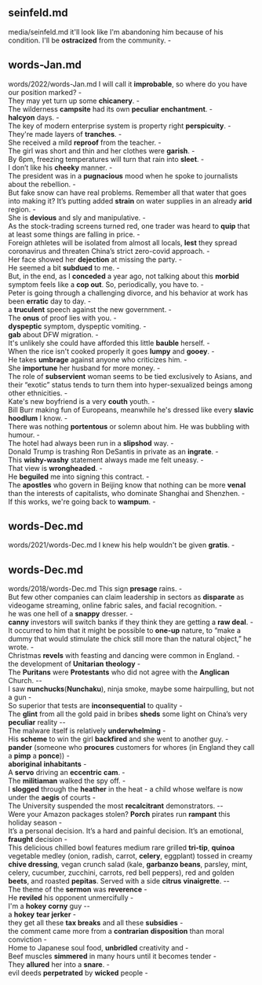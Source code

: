 ## seinfeld.md ## 
media/seinfeld.md
it'll look like I'm abandoning him because of his condition. I'll be **ostracized** from the community. -  

## words-Jan.md ## 
words/2022/words-Jan.md
I will call it **improbable**, so where do you have our position marked? -  
They may yet turn up some **chicanery**. -  
The wilderness **campsite** had its own **peculiar** **enchantment**. -  
**halcyon** days. -  
The key of modern enterprise system is property right **perspicuity**. -  
They're made layers of **tranches**. -  
She received a mild **reproof** from the teacher. -  
The girl was short and thin and her clothes were **garish**. -  
By 6pm, freezing temperatures will turn that rain into **sleet**. -  
I don’t like his **cheeky** manner. -  
The president was in a **pugnacious** mood when he spoke to journalists about the rebellion. -  
But fake snow can have real problems. Remember all that water that goes into making it? It’s putting added **strain** on water supplies in an already **arid** region. -  
She is **devious** and sly and manipulative. -  
As the stock-trading screens turned red, one trader was heard to **quip** that at least some things are falling in price. -  
Foreign athletes will be isolated from almost all locals, **lest** they spread coronavirus and threaten China’s strict zero-covid approach. -  
Her face showed her **dejection** at missing the party. -  
He seemed a bit **subdued** to me. -  
But, in the end, as I **conceded** a year ago, not talking about this **morbid** symptom feels like a **cop out**. So, periodically, you have to. -  
Peter is going through a challenging divorce, and his behavior at work has been **erratic** day to day. -  
a **truculent** speech against the new government. -  
The **onus** of proof lies with you. -  
**dyspeptic** symptom, dyspeptic vomiting. -  
**gab** about DFW migration. -  
It's unlikely she could have afforded this little **bauble** herself. -  
When the rice isn't cooked properly it goes **lumpy** and **gooey**. -  
He takes **umbrage** against anyone who criticizes him. -   
She **importune** her husband for more money. -  
The role of **subservient** woman seems to be tied exclusively to Asians, and their “exotic” status tends to turn them into hyper-sexualized beings among other ethnicities. -  
Kate's new boyfriend is a very **couth** youth. -  
Bill Burr making fun of Europeans, meanwhile he's dressed like every **slavic** **hoodlum** I know. -  
There was nothing **portentous** or solemn about him. He was bubbling with humour. -  
The hotel had always been run in a **slipshod** way. -  
Donald Trump is trashing Ron DeSantis in private as an **ingrate**. -  
This **wishy-washy** statement always made me felt uneasy. -  
That view is **wrongheaded**. -  
He **beguiled** me into signing this contract. -  
The **apostles** who govern in Beijing know that nothing can be more **venal** than the interests of capitalists, who dominate Shanghai and Shenzhen. -  
If this works, we're going back to **wampum**. -  

## words-Dec.md ## 
words/2021/words-Dec.md
I knew his help wouldn't be given **gratis**. -  

## words-Dec.md ## 
words/2018/words-Dec.md
This sign **presage** rains. -  
But few other companies can claim leadership in sectors as **disparate** as videogame streaming, online fabric sales, and facial recognition. -  
he was one hell of a **snappy** dresser. -  
**canny** investors will switch banks if they think they are getting a **raw deal**. -  
It occurred to him that it might be possible to **one-up** nature, to “make a dummy that would stimulate the chick still more than the natural object,” he wrote. -  
Christmas **revels** with feasting and dancing were common in England. -  
the development of **Unitarian** **theology** -  
The **Puritans** were **Protestants** who did not agree with the **Anglican** Church. --  
I saw **nunchucks**(**Nunchaku**), ninja smoke, maybe some hairpulling, but not a gun -  
So superior that tests are **inconsequential** to quality -  
The **glint** from all the gold paid in bribes **sheds** some light on China’s very **peculiar** reality  --  
The malware itself is relatively **underwhelming** -  
His **scheme** to win the girl **backfired** and she went to another guy. -  
**pander** (someone who **procures** customers for whores (in England they call a **pimp** a **ponce**)) -  
**aboriginal** **inhabitants** -  
A **servo** driving an **eccentric** **cam**.  -  
The **militiaman** walked the spy off. -    
I **slogged** through the **heather** in the heat - 
a child whose welfare is now under the **aegis** of courts -  
The University suspended the most **recalcitrant** demonstrators.  --  
Were your Amazon packages stolen? **Porch** pirates run **rampant** this holiday season  -  
It’s a personal decision. It’s a hard and painful decision. It’s an emotional, **fraught** decision -  
This delicious chilled bowl features medium rare grilled **tri-tip**, **quinoa** vegetable medley (onion, radish, carrot, **celery**, eggplant) tossed in creamy **chive dressing**, vegan crunch salad (kale, **garbanzo beans**, parsley, mint, celery, cucumber, zucchini, carrots, red bell peppers), red and golden **beets**, and roasted **pepitas**. Served with a side **citrus** **vinaigrette**. --  
The theme of the **sermon** was **reverence**  -  
He **reviled** his opponent unmercifully  -  
I'm a **hokey** **corny** guy --  
a **hokey** **tear jerker** -  
they get all these **tax breaks** and all these **subsidies** -   
the comment came more from a **contrarian** **disposition** than moral conviction -  
Home to Japanese soul food, **unbridled** creativity and -  
Beef muscles **simmered** in many hours until it becomes tender  -  
They **allured** her into a **snare**.  -  
evil deeds **perpetrated** by **wicked** people  -  
